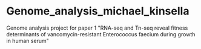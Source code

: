 # Genome_analysis_michael_kinsella
Genome analysis project for paper 1 "RNA-seq and Tn-seq reveal fitness determinants of vancomycin-resistant Enterococcus faecium during growth in human serum"
